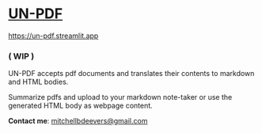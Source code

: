 # [UN-PDF](https://un-pdf.streamlit.app)
<https://un-pdf.streamlit.app>

### ( WIP )

UN-PDF accepts pdf documents and translates their contents to markdown and HTML bodies.

Summarize pdfs and upload to your markdown note-taker or use the generated HTML body as webpage content. 


**Contact me**: <mitchellbdeevers@gmail.com>

